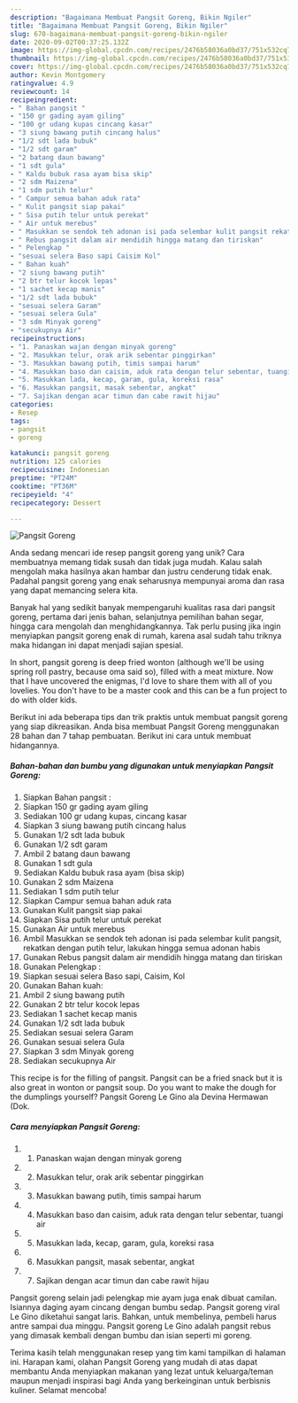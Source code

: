 ```yaml
---
description: "Bagaimana Membuat Pangsit Goreng, Bikin Ngiler"
title: "Bagaimana Membuat Pangsit Goreng, Bikin Ngiler"
slug: 670-bagaimana-membuat-pangsit-goreng-bikin-ngiler
date: 2020-09-02T00:37:25.132Z
image: https://img-global.cpcdn.com/recipes/2476b58036a0bd37/751x532cq70/pangsit-goreng-foto-resep-utama.jpg
thumbnail: https://img-global.cpcdn.com/recipes/2476b58036a0bd37/751x532cq70/pangsit-goreng-foto-resep-utama.jpg
cover: https://img-global.cpcdn.com/recipes/2476b58036a0bd37/751x532cq70/pangsit-goreng-foto-resep-utama.jpg
author: Kevin Montgomery
ratingvalue: 4.9
reviewcount: 14
recipeingredient:
- " Bahan pangsit "
- "150 gr gading ayam giling"
- "100 gr udang kupas cincang kasar"
- "3 siung bawang putih cincang halus"
- "1/2 sdt lada bubuk"
- "1/2 sdt garam"
- "2 batang daun bawang"
- "1 sdt gula"
- " Kaldu bubuk rasa ayam bisa skip"
- "2 sdm Maizena"
- "1 sdm putih telur"
- " Campur semua bahan aduk rata"
- " Kulit pangsit siap pakai"
- " Sisa putih telur untuk perekat"
- " Air untuk merebus"
- " Masukkan se sendok teh adonan isi pada selembar kulit pangsit rekatkan dengan putih telur lakukan hingga semua adonan habis"
- " Rebus pangsit dalam air mendidih hingga matang dan tiriskan"
- " Pelengkap "
- "sesuai selera Baso sapi Caisim Kol"
- " Bahan kuah"
- "2 siung bawang putih"
- "2 btr telur kocok lepas"
- "1 sachet kecap manis"
- "1/2 sdt lada bubuk"
- "sesuai selera Garam"
- "sesuai selera Gula"
- "3 sdm Minyak goreng"
- "secukupnya Air"
recipeinstructions:
- "1. Panaskan wajan dengan minyak goreng"
- "2. Masukkan telur, orak arik sebentar pinggirkan"
- "3. Masukkan bawang putih, timis sampai harum"
- "4. Masukkan baso dan caisim, aduk rata dengan telur sebentar, tuangi air"
- "5. Masukkan lada, kecap, garam, gula, koreksi rasa"
- "6. Masukkan pangsit, masak sebentar, angkat"
- "7. Sajikan dengan acar timun dan cabe rawit hijau"
categories:
- Resep
tags:
- pangsit
- goreng

katakunci: pangsit goreng 
nutrition: 125 calories
recipecuisine: Indonesian
preptime: "PT24M"
cooktime: "PT36M"
recipeyield: "4"
recipecategory: Dessert

---
```



![Pangsit Goreng](https://img-global.cpcdn.com/recipes/2476b58036a0bd37/751x532cq70/pangsit-goreng-foto-resep-utama.jpg)

Anda sedang mencari ide resep pangsit goreng yang unik? Cara membuatnya memang tidak susah dan tidak juga mudah. Kalau salah mengolah maka hasilnya akan hambar dan justru cenderung tidak enak. Padahal pangsit goreng yang enak seharusnya mempunyai aroma dan rasa yang dapat memancing selera kita.

Banyak hal yang sedikit banyak mempengaruhi kualitas rasa dari pangsit goreng, pertama dari jenis bahan, selanjutnya pemilihan bahan segar, hingga cara mengolah dan menghidangkannya. Tak perlu pusing jika ingin menyiapkan pangsit goreng enak di rumah, karena asal sudah tahu triknya maka hidangan ini dapat menjadi sajian spesial.

In short, pangsit goreng is deep fried wonton (although we&#39;ll be using spring roll pastry, because oma said so), filled with a meat mixture. Now that I have uncovered the enigmas, I&#39;d love to share them with all of you lovelies. You don&#39;t have to be a master cook and this can be a fun project to do with older kids.


Berikut ini ada beberapa tips dan trik praktis untuk membuat pangsit goreng yang siap dikreasikan. Anda bisa membuat Pangsit Goreng menggunakan 28 bahan dan 7 tahap pembuatan. Berikut ini cara untuk membuat hidangannya.

<!--inarticleads1-->

##### Bahan-bahan dan bumbu yang digunakan untuk menyiapkan Pangsit Goreng:

1. Siapkan  Bahan pangsit :
1. Siapkan 150 gr gading ayam giling
1. Sediakan 100 gr udang kupas, cincang kasar
1. Siapkan 3 siung bawang putih cincang halus
1. Gunakan 1/2 sdt lada bubuk
1. Gunakan 1/2 sdt garam
1. Ambil 2 batang daun bawang
1. Gunakan 1 sdt gula
1. Sediakan  Kaldu bubuk rasa ayam (bisa skip)
1. Gunakan 2 sdm Maizena
1. Sediakan 1 sdm putih telur
1. Siapkan  Campur semua bahan aduk rata
1. Gunakan  Kulit pangsit siap pakai
1. Siapkan  Sisa putih telur untuk perekat
1. Gunakan  Air untuk merebus
1. Ambil  Masukkan se sendok teh adonan isi pada selembar kulit pangsit, rekatkan dengan putih telur, lakukan hingga semua adonan habis
1. Gunakan  Rebus pangsit dalam air mendidih hingga matang dan tiriskan
1. Gunakan  Pelengkap :
1. Siapkan sesuai selera Baso sapi, Caisim, Kol
1. Gunakan  Bahan kuah:
1. Ambil 2 siung bawang putih
1. Gunakan 2 btr telur kocok lepas
1. Sediakan 1 sachet kecap manis
1. Gunakan 1/2 sdt lada bubuk
1. Sediakan sesuai selera Garam
1. Gunakan sesuai selera Gula
1. Siapkan 3 sdm Minyak goreng
1. Sediakan secukupnya Air


This recipe is for the filling of pangsit. Pangsit can be a fried snack but it is also great in wonton or pangsit soup. Do you want to make the dough for the dumplings yourself? Pangsit Goreng Le Gino ala Devina Hermawan (Dok. 

<!--inarticleads2-->

##### Cara menyiapkan Pangsit Goreng:

1. 1. Panaskan wajan dengan minyak goreng
1. 2. Masukkan telur, orak arik sebentar pinggirkan
1. 3. Masukkan bawang putih, timis sampai harum
1. 4. Masukkan baso dan caisim, aduk rata dengan telur sebentar, tuangi air
1. 5. Masukkan lada, kecap, garam, gula, koreksi rasa
1. 6. Masukkan pangsit, masak sebentar, angkat
1. 7. Sajikan dengan acar timun dan cabe rawit hijau


Pangsit goreng selain jadi pelengkap mie ayam juga enak dibuat camilan. Isiannya daging ayam cincang dengan bumbu sedap. Pangsit goreng viral Le Gino diketahui sangat laris. Bahkan, untuk membelinya, pembeli harus antre sampai dua minggu. Pangsit goreng Le Gino adalah pangsit rebus yang dimasak kembali dengan bumbu dan isian seperti mi goreng. 

Terima kasih telah menggunakan resep yang tim kami tampilkan di halaman ini. Harapan kami, olahan Pangsit Goreng yang mudah di atas dapat membantu Anda menyiapkan makanan yang lezat untuk keluarga/teman maupun menjadi inspirasi bagi Anda yang berkeinginan untuk berbisnis kuliner. Selamat mencoba!

